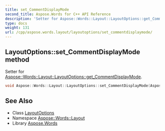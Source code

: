 ```yaml
---
title: set_CommentDisplayMode
second_title: Aspose.Words for C++ API Reference
description: 'Setter for Aspose::Words::Layout::LayoutOptions::get_CommentDisplayMode.'
type: docs
weight: 131
url: /cpp/aspose.words.layout/layoutoptions/set_commentdisplaymode/
---
```

## LayoutOptions::set_CommentDisplayMode method


Setter for [Aspose::Words::Layout::LayoutOptions::get_CommentDisplayMode](../get_commentdisplaymode/).

```cpp
void Aspose::Words::Layout::LayoutOptions::set_CommentDisplayMode(Aspose::Words::Layout::CommentDisplayMode value)
```

## See Also

* Class [LayoutOptions](../)
* Namespace [Aspose::Words::Layout](../../)
* Library [Aspose.Words](../../../)
